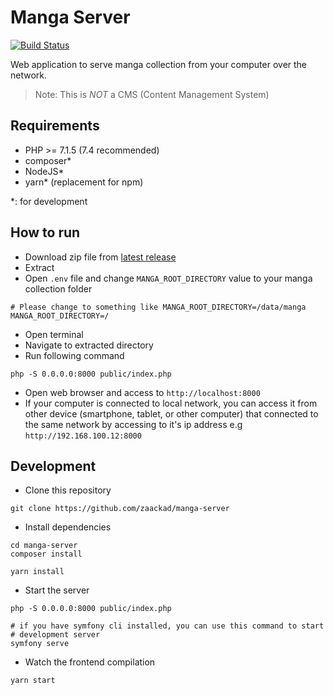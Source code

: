 # Manga Server

[![Build Status](https://travis-ci.org/zackad/manga-server.svg?branch=master)](https://travis-ci.org/zackad/manga-server)

Web application to serve manga collection from your computer over the network.

> Note: This is _NOT_ a CMS (Content Management System)

## Requirements

- PHP >= 7.1.5 (7.4 recommended)
- composer*
- NodeJS*
- yarn* (replacement for npm)

*: for development

## How to run

- Download zip file from [latest release](https://github.com/zackad/manga-server/releases)
- Extract
- Open `.env` file and change `MANGA_ROOT_DIRECTORY` value to your manga collection folder
```shell
# Please change to something like MANGA_ROOT_DIRECTORY=/data/manga
MANGA_ROOT_DIRECTORY=/
```
- Open terminal
- Navigate to extracted directory
- Run following command
```shell
php -S 0.0.0.0:8000 public/index.php
```
- Open web browser and access to `http://localhost:8000`
- If your computer is connected to local network, you can access it from other device (smartphone, tablet, or other computer) that connected to the same network by accessing to it's ip address e.g `http://192.168.100.12:8000`

## Development

- Clone this repository
```shell
git clone https://github.com/zaackad/manga-server
```
- Install dependencies
```shell
cd manga-server
composer install

yarn install
```
- Start the server
```shell
php -S 0.0.0.0:8000 public/index.php

# if you have symfony cli installed, you can use this command to start
# development server
symfony serve
```
- Watch the frontend compilation
```shell
yarn start
```
